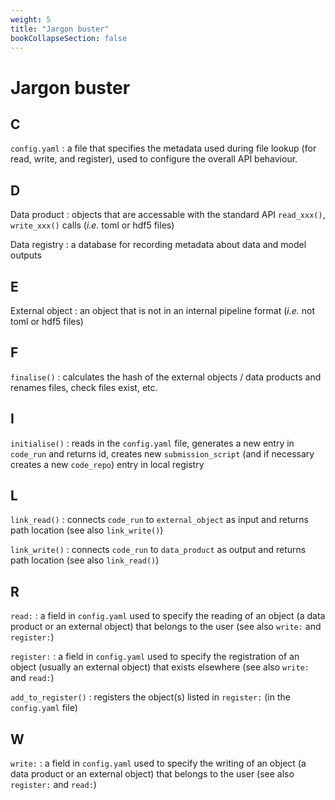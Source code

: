 ```yaml
---
weight: 5
title: "Jargon buster"
bookCollapseSection: false
---
```


# Jargon buster

## C

`config.yaml`
: a file that specifies the metadata used during file lookup (for read, write, and register), used to configure the overall API behaviour.

## D

Data product
: objects that are accessable with the standard API `read_xxx()`, `write_xxx()` calls (*i.e.* toml or hdf5 files)

Data registry
: a database for recording metadata about data and model outputs

## E

External object
: an object that is not in an internal pipeline format (*i.e.* not toml or hdf5 files)

## F

`finalise()`
: calculates the hash of the external objects / data products and renames files, check files exist, etc.

## I

`initialise()`
: reads in the `config.yaml` file, generates a new entry in `code_run` and returns id, creates new `submission_script` (and if necessary creates a new `code_repo`) entry in local registry

## L

`link_read()`
: connects `code_run` to `external_object` as input and returns path location (see also `link_write()`)

`link_write()`
: connects `code_run` to `data_product` as output and returns path location (see also `link_read()`)

## R

`read:`
: a field in `config.yaml` used to specify the reading of an object (a data product or an external object) that belongs to the user (see also `write:` and `register:`)

`register:`
: a field in `config.yaml` used to specify the registration of an object (usually an external object) that exists elsewhere (see also `write:` and `read:`)

`add_to_register()`
: registers the object(s) listed in `register:` (in the `config.yaml` file)

## W

`write:`
: a field in `config.yaml` used to specify the writing of an object (a data product or an external object) that belongs to the user (see also `register:` and `read:`)